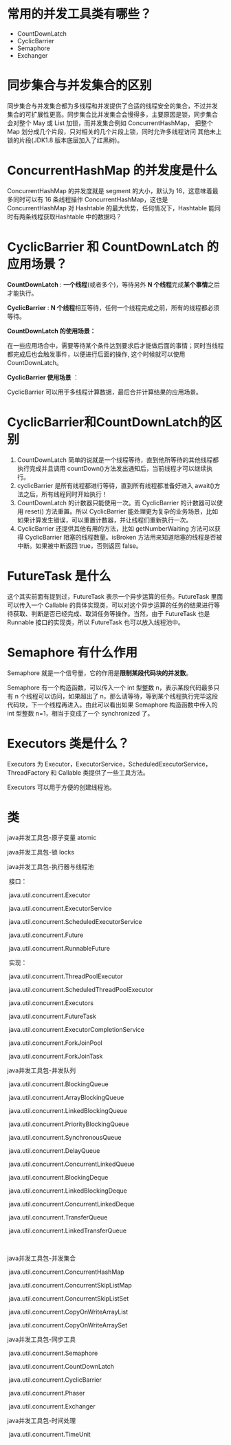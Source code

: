 # 常用的并发工具类有哪些？

- CountDownLatch 
- CyclicBarrier 
- Semaphore 
- Exchanger



# 同步集合与并发集合的区别

同步集合与并发集合都为多线程和并发提供了合适的线程安全的集合，不过并发 集合的可扩展性更高。同步集合比并发集合会慢得多，主要原因是锁，同步集合 会对整个 May 或 List 加锁，而并发集合例如 ConcurrentHashMap， 把整个 Map 划分成几个片段，只对相关的几个片段上锁，同时允许多线程访问 其他未上锁的片段(JDK1.8 版本底层加入了红黑树)。 



# ConcurrentHashMap 的并发度是什么 

ConcurrentHashMap 的并发度就是 segment 的大小，默认为 16，这意味着最多同时可以有 16 条线程操作 ConcurrentHashMap，这也是ConcurrentHashMap 对 Hashtable 的最大优势，任何情况下，Hashtable 能同时有两条线程获取Hashtable 中的数据吗？



# CyclicBarrier 和 CountDownLatch 的应用场景？

**CountDownLatch** : **一个线程**(或者多个)，等待另外 **N 个线程**完成**某个事情**之后才能执行。 

**CyclicBarrier** : **N 个线程**相互等待，任何一个线程完成之前，所有的线程都必须等待。 

**CountDownLatch 的使用场景：**

在一些应用场合中，需要等待某个条件达到要求后才能做后面的事情；同时当线程都完成后也会触发事件，以便进行后面的操作, 这个时候就可以使用 CountDownLatch。 

**CyclicBarrier 使用场景** ：

CyclicBarrier 可以用于多线程计算数据，最后合并计算结果的应用场景。 

# CyclicBarrier和CountDownLatch的区别

1. CountDownLatch 简单的说就是一个线程等待，直到他所等待的其他线程都执行完成并且调用 countDown()方法发出通知后，当前线程才可以继续执行。 
2. cyclicBarrier 是所有线程都进行等待，直到所有线程都准备好进入 await()方法之后，所有线程同时开始执行！ 
3. CountDownLatch 的计数器只能使用一次。而 CyclicBarrier 的计数器可以使用 reset() 方法重置。所以 CyclicBarrier 能处理更为复杂的业务场景，比如如果计算发生错误，可以重置计数器，并让线程们重新执行一次。
4. CyclicBarrier 还提供其他有用的方法，比如 getNumberWaiting 方法可以获得 CyclicBarrier 阻塞的线程数量。isBroken 方法用来知道阻塞的线程是否被中断。如果被中断返回 true，否则返回 false。 

# FutureTask 是什么

这个其实前面有提到过，FutureTask 表示一个异步运算的任务。FutureTask 里面可以传入一个 Callable 的具体实现类，可以对这个异步运算的任务的结果进行等待获取、判断是否已经完成、取消任务等操作。当然，由于 FutureTask 也是 Runnable 接口的实现类，所以 FutureTask 也可以放入线程池中。

# Semaphore 有什么作用

Semaphore 就是一个信号量，它的作用是**限制某段代码块的并发数**。 

Semaphore 有一个构造函数，可以传入一个 int 型整数 n，表示某段代码最多只有 n 个线程可以访问，如果超出了 n，那么请等待，等到某个线程执行完毕这段代码块，下一个线程再进入。由此可以看出如果 Semaphore 构造函数中传入的 int 型整数 n=1，相当于变成了一个 synchronized 了。

# Executors 类是什么？

Executors 为 Executor，ExecutorService，ScheduledExecutorService， ThreadFactory 和 Callable 类提供了一些工具方法。 

Executors 可以用于方便的创建线程池。



# 类

java并发工具包-原子变量 atomic

java并发工具包-锁 locks

java并发工具包-执行器与线程池 

​	接口：

​	java.util.concurrent.Executor

​	java.util.concurrent.ExecutorService

​	java.util.concurrent.ScheduledExecutorService

​	java.util.concurrent.Future

​	java.util.concurrent.RunnableFuture

​	实现：

​	java.util.concurrent.ThreadPoolExecutor

​	java.util.concurrent.ScheduledThreadPoolExecutor

​	java.util.concurrent.Executors

​	java.util.concurrent.FutureTask

​	java.util.concurrent.ExecutorCompletionService

​	java.util.concurrent.ForkJoinPool

​	java.util.concurrent.ForkJoinTask

java并发工具包-并发队列 

​	java.util.concurrent.BlockingQueue

​		java.util.concurrent.ArrayBlockingQueue

​		java.util.concurrent.LinkedBlockingQueue

​		java.util.concurrent.PriorityBlockingQueue

​		java.util.concurrent.SynchronousQueue

​		java.util.concurrent.DelayQueue

​		java.util.concurrent.ConcurrentLinkedQueue

​	java.util.concurrent.BlockingDeque

​		java.util.concurrent.LinkedBlockingDeque

​		java.util.concurrent.ConcurrentLinkedDeque

​	java.util.concurrent.TransferQueue

​		java.util.concurrent.LinkedTransferQueue

​	

java并发工具包-并发集合 

​	java.util.concurrent.ConcurrentHashMap

​	java.util.concurrent.ConcurrentSkipListMap

​	java.util.concurrent.ConcurrentSkipListSet

​	java.util.concurrent.CopyOnWriteArrayList

​	java.util.concurrent.CopyOnWriteArraySet

java并发工具包-同步工具

​	java.util.concurrent.Semaphore

​	java.util.concurrent.CountDownLatch

​	java.util.concurrent.CyclicBarrier

​	java.util.concurrent.Phaser

​	java.util.concurrent.Exchanger

java并发工具包-时间处理 

​	java.util.concurrent.TimeUnit
